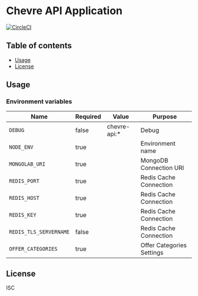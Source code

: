 # Chevre API Application

[![CircleCI](https://circleci.com/gh/chevre-jp/api.svg?style=svg)](https://circleci.com/gh/chevre-jp/api)

## Table of contents

* [Usage](#usage)
* [License](#license)

## Usage

### Environment variables

| Name                   | Required | Value        | Purpose                   |
| ---------------------- | -------- | ------------ | ------------------------- |
| `DEBUG`                | false    | chevre-api:* | Debug                     |
| `NODE_ENV`             | true     |              | Environment name          |
| `MONGOLAB_URI`         | true     |              | MongoDB Connection URI    |
| `REDIS_PORT`           | true     |              | Redis Cache Connection    |
| `REDIS_HOST`           | true     |              | Redis Cache Connection    |
| `REDIS_KEY`            | true     |              | Redis Cache Connection    |
| `REDIS_TLS_SERVERNAME` | false    |              | Redis Cache Connection    |
| `OFFER_CATEGORIES`     | true     |              | Offer Categories Settings |

## License

ISC
